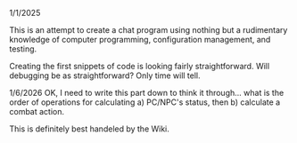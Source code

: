 1/1/2025

This is an attempt to create a chat program using nothing but a rudimentary knowledge of computer programming, configuration management, and testing.

Creating the first snippets of code is looking fairly straightforward.  Will debugging be as straightforward?  Only time will tell.

1/6/2026
OK, I need to write this part down to think it through... what is the order of operations for calculating a) PC/NPC's status, then b) calculate a combat action.

This is definitely best handeled by the Wiki.







